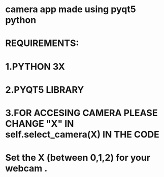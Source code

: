 # camera app made using pyqt5 python

# REQUIREMENTS:
# 1.PYTHON 3X
# 2.PYQT5 LIBRARY
# 3.FOR ACCESING CAMERA PLEASE CHANGE "X" IN self.select_camera(X) IN THE CODE
# Set the X (between 0,1,2) for your webcam  .


